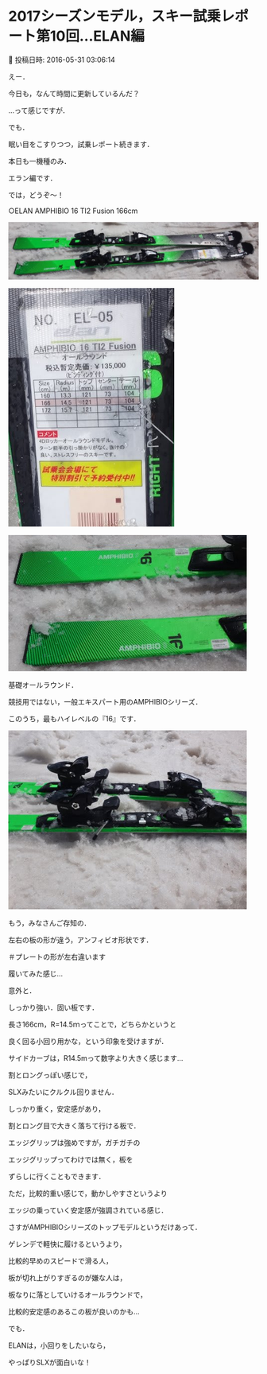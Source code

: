 # 2017シーズンモデル，スキー試乗レポート第10回…ELAN編

📅 投稿日時: 2016-05-31 03:06:14

えー．


今日も，なんて時間に更新しているんだ？


…って感じですが．


でも．


眠い目をこすりつつ，試乗レポート続きます．





本日も一機種のみ．


エラン編です．





では，どうぞ～！[]()





○ELAN AMPHIBIO 16 TI2 Fusion 166cm







![543f00f21f48524741a5b008f198331b.jpg](images/543f00f21f48524741a5b008f198331b.jpg)









![b3bf34d382b6f2ed582796eea8d70834.jpg](images/b3bf34d382b6f2ed582796eea8d70834.jpg)









![9e63d853de149aa4c220191764dcf592.jpg](images/9e63d853de149aa4c220191764dcf592.jpg)







基礎オールラウンド．





競技用ではない，一般エキスパート用のAMPHIBIOシリーズ．


このうち，最もハイレベルの『16』です．




![7b88cfdcfc688507efd1e27aba18708e.jpg](images/7b88cfdcfc688507efd1e27aba18708e.jpg)




もう，みなさんご存知の．


左右の板の形が違う，アンフィビオ形状です．


＃プレートの形が左右違います





履いてみた感じ…


意外と．


しっかり強い．固い板です．





長さ166cm，R=14.5ｍってことで，どちらかというと


良く回る小回り用かな，という印象を受けますが．


サイドカーブは，R14.5mって数字より大きく感じます…


割とロングっぽい感じで，


SLXみたいにクルクル回りません．





しっかり重く，安定感があり，


割とロング目で大きく落ちて行ける板で．


エッジグリップは強めですが，ガチガチの


エッジグリップってわけでは無く，板を


ずらしに行くこともできます．


ただ，比較的重い感じで，動かしやすさというより


エッジの乗っていく安定感が強調されている感じ．





さすがAMPHIBIOシリーズのトップモデルというだけあって．


ゲレンデで軽快に履けるというより，


比較的早めのスピードで滑る人，


板が切れ上がりすぎるのが嫌な人は，


板なりに落としていけるオールラウンドで，


比較的安定感のあるこの板が良いのかも…





でも．


ELANは，小回りをしたいなら，


やっぱりSLXが面白いな！
